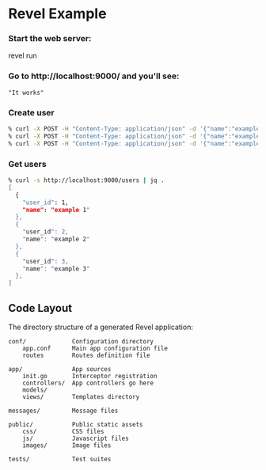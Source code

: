 # Revel Example

### Start the web server:

   revel run

### Go to http://localhost:9000/ and you'll see:

    "It works"

### Create user

```zsh
% curl -X POST -H "Content-Type: application/json" -d '{"name":"example 1"}' localhost:9000/users
% curl -X POST -H "Content-Type: application/json" -d '{"name":"example 2"}' localhost:9000/users
% curl -X POST -H "Content-Type: application/json" -d '{"name":"example 3"}' localhost:9000/users
```

### Get users

```zsh
% curl -s http://localhost:9000/users | jq .
[
  {
    "user_id": 1,
    "name": "example 1"
  },
  {
    "user_id": 2,
    "name": "example 2"
  },
  {
    "user_id": 3,
    "name": "example 3"
  },
]
```

## Code Layout

The directory structure of a generated Revel application:

    conf/             Configuration directory
        app.conf      Main app configuration file
        routes        Routes definition file

    app/              App sources
        init.go       Interceptor registration
        controllers/  App controllers go here
        models/
        views/        Templates directory

    messages/         Message files

    public/           Public static assets
        css/          CSS files
        js/           Javascript files
        images/       Image files

    tests/            Test suites
